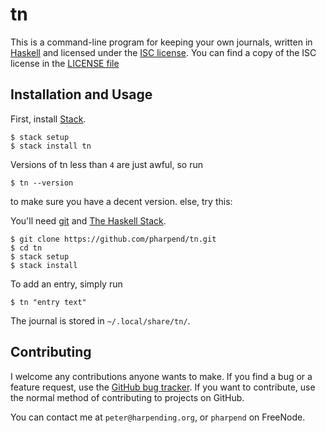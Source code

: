 # tn

This is a command-line program for keeping your own journals, written in
[Haskell][hs] and licensed under the [ISC license][iscl]. You can find a
copy of the ISC license in the [LICENSE file][license-file]

## Installation and Usage

First, install [Stack][hs-stack].

    $ stack setup
    $ stack install tn

Versions of tn less than `4` are just awful, so run

    $ tn --version

to make sure you have a decent version. else, try this:

You'll need [git][git] and [The Haskell Stack][hs-stack].

    $ git clone https://github.com/pharpend/tn.git
    $ cd tn
    $ stack setup
    $ stack install

To add an entry, simply run

    $ tn "entry text"

The journal is stored in `~/.local/share/tn/`.

## Contributing

I welcome any contributions anyone wants to make. If you find a bug or a
feature request, use the [GitHub bug tracker][issues]. If you want to
contribute, use the normal method of contributing to projects on GitHub.

You can contact me at `peter@harpending.org`, or `pharpend` on FreeNode.

[colemak]: http://colemak.com/
[git]: https://git-scm.com/book/en/v2/Getting-Started-Installing-Git
[gpl-gnu]: https://gnu.org/licenses/
[iscl]: https://www.haskell.org/
[issues]: https://github.com/pharpend/tn/issues
[hs]: https://www.haskell.org/
[hs-stack]: http://docs.haskellstack.org/en/stable/README.html
[mkdn]: https://en.wikipedia.org/wiki/Markdown
[license-file]: LICENSE
[pandoc]: http://pandoc.org/
